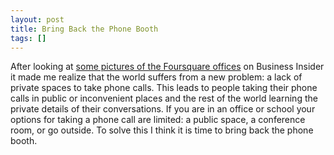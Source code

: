 ```yaml
---
layout: post
title: Bring Back the Phone Booth
tags: []
---
```

After looking at <a href="http://www.businessinsider.com/foursquare-slideshow-2012-8#next-to-it-are-these-cool-british-style-phone-booths-23">some pictures of the Foursquare offices</a> on Business Insider it made me realize that the world suffers from a new problem: a lack of private spaces to take phone calls. This leads to people taking their phone calls in public or inconvenient places and the rest of the world learning the private details of their conversations. If you are in an office or school your options for taking a phone call are limited: a public space, a conference room, or go outside. To solve this I think it is time to bring back the phone booth.
